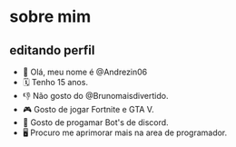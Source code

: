# sobre mim


## editando perfil
- 👋 Olá, meu nome é @Andrezin06
- 🗓 Tenho 15 anos.
- 👎 Não gosto do @Brunomaisdivertido.
- 🎮 Gosto de jogar Fortnite e GTA V.
- 🤖 Gosto de progamar Bot's de discord.
- 🖥 Procuro me aprimorar mais na area de programador.
